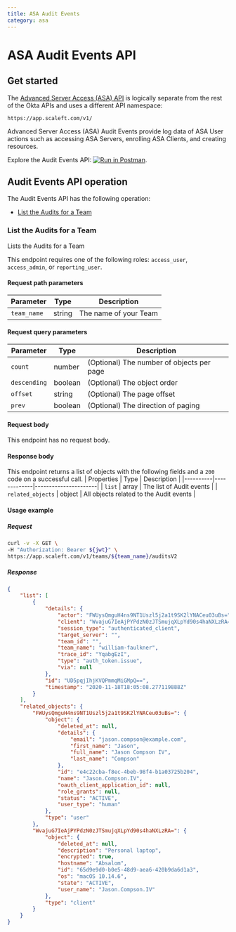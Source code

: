 ```yaml
---
title: ASA Audit Events
category: asa
---
```


# ASA Audit Events API

## Get started

The [Advanced Server Access (ASA) API](/docs/reference/api/asa/introduction/) is logically separate from the rest of the Okta APIs and uses a different API namespace:

`https://app.scaleft.com/v1/`

Advanced Server Access (ASA) Audit Events provide log data of ASA User actions such as accessing ASA Servers, enrolling ASA Clients, and creating resources.

Explore the Audit Events API: [![Run in Postman](https://run.pstmn.io/button.svg)](https://app.getpostman.com/run-collection/acb5d434083d512bdbb3).


## Audit Events API operation


The Audit Events API has the following operation:
* [List the Audits for a Team](#list-the-audits-for-a-team)


### List the Audits for a Team

<ApiOperation method="GET" url="https://app.scaleft.com/v1/teams/${team_name}/auditsV2" />
Lists the Audits for a Team

This endpoint requires one of the following roles: `access_user`, `access_admin`, or `reporting_user`.

#### Request path parameters

| Parameter | Type        | Description   |
| --------- | ----------- | ------------- |
| `team_name`   | string | The name of your Team |


#### Request query parameters

| Parameter | Type   | Description |
| --------- | ------------- | -------- |
| `count`   |  number | (Optional) The number of objects per page |
| `descending`   |  boolean | (Optional) The object order |
| `offset`   |  string | (Optional) The page offset |
| `prev`   |  boolean | (Optional) The direction of paging |


#### Request body

This endpoint has no request body.

#### Response body
This endpoint returns a list of objects with the following fields and a `200` code on a successful call.
| Properties | Type        | Description          |
|----------|-------------|----------------------|
| `list`   | array | The list of Audit events |
| `related_objects`   | object | All objects related to the Audit events |

#### Usage example

##### Request

```bash
curl -v -X GET \
-H "Authorization: Bearer ${jwt}" \
https://app.scaleft.com/v1/teams/${team_name}/auditsV2
```

##### Response

```json
{
	"list": [
		{
			"details": {
				"actor": "FWUysQmguH4ns9NT1Uszl5j2a1t9SK2lYNACeu03uBs=",
				"client": "WvajuG7IeAjPYPdzN0zJTSmujqXLpYd90s4haNXLzRA=",
				"session_type": "authenticated_client",
				"target_server": "",
				"team_id": "",
				"team_name": "william-faulkner",
				"trace_id": "YqabgEzI",
				"type": "auth_token.issue",
				"via": null
			},
			"id": "UD5pqjIhjKVQPmmqMiGMpQ==",
			"timestamp": "2020-11-18T18:05:08.277119888Z"
		}
	],
	"related_objects": {
		"FWUysQmguH4ns9NT1Uszl5j2a1t9SK2lYNACeu03uBs=": {
			"object": {
				"deleted_at": null,
				"details": {
					"email": "jason.compson@example.com",
					"first_name": "Jason",
					"full_name": "Jason Compson IV",
					"last_name": "Compson"
				},
				"id": "e4c22cba-f8ec-4beb-98f4-b1a03725b204",
				"name": "Jason.Compson.IV",
				"oauth_client_application_id": null,
				"role_grants": null,
				"status": "ACTIVE",
				"user_type": "human"
			},
			"type": "user"
		},
		"WvajuG7IeAjPYPdzN0zJTSmujqXLpYd90s4haNXLzRA=": {
			"object": {
				"deleted_at": null,
				"description": "Personal laptop",
				"encrypted": true,
				"hostname": "Absalom",
				"id": "65d9e9d0-b0e5-48d9-aea6-420b9da6d1a3",
				"os": "macOS 10.14.6",
				"state": "ACTIVE",
				"user_name": "Jason.Compson.IV"
			},
			"type": "client"
		}
	}
}
```



